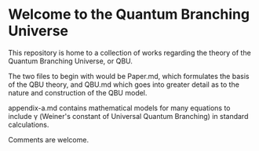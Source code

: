 # Welcome to the Quantum Branching Universe

This repository is home to a collection of works regarding the theory of the Quantum Branching Universe, or QBU.

The two files to begin with would be Paper.md, which formulates the basis of the QBU theory, and QBU.md which goes into greater detail as to the nature and construction of the QBU model.

appendix-a.md contains mathematical models for many equations to include γ (Weiner's constant of Universal Quantum Branching) in standard calculations.

Comments are welcome.
